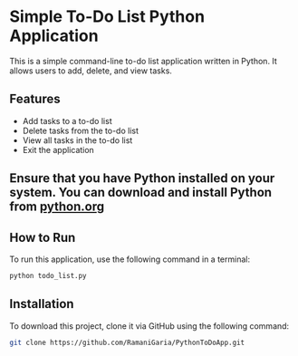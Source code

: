 # Simple To-Do List Python Application

This is a simple command-line to-do list application written in Python. It allows users to add, delete, and view tasks.

## Features
- Add tasks to a to-do list
- Delete tasks from the to-do list
- View all tasks in the to-do list
- Exit the application

## Ensure that you have Python installed on your system. You can download and install Python from [python.org](https://python.org)

## How to Run
To run this application, use the following command in a terminal: 
```bash
python todo_list.py
```
## Installation
To download this project, clone it via GitHub using the following command:
```bash
git clone https://github.com/RamaniGaria/PythonToDoApp.git
```
